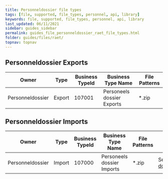 ```yaml
---
title: Personneldossier file types
tags: [file, supported, file_types, personnel, api, library]
keywords: file, supported, file_types, personnel, api, library
last_updated: 06/11/2021
sidebar: guides_sidebar
permalink: guides_file_personneldossier_raet_file_types.html
folder: guides/files/raet/
topnav: topnav
---
```


## Personneldossier Exports

| Owner          | Type   | Business TypeId | Business Type Name         | File Patterns |
| -------------- | ------ | --------------- | -------------------------- | ------------- |
| Personneldossier | Export | 107001          | Personeels dossier Exports | *.zip         |

## Personneldossier Imports

| Owner          | Type   | Business TypeId | Business Type Name         | File Patterns | Remarks                                                                                                                                                               |
| -------------- | ------ | --------------- | -------------------------- | ------------- | --------------------------------------------------------------------------------------------------------------------------------------------------------------------- |
| Personneldossier | Import | 107000          | Personeels dossier Imports | *.zip         | See [Personnel File imports documentation](pages/guides/files/download/Personeelsdossier%20Koppelvlak%20import%20docs%20scanleveranciers%20V17.pdf){:target="_blank"} |

